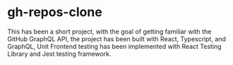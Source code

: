 # gh-repos-clone

This has been a short project, with the goal of getting familiar with the GitHub GraphQL API, the project has been built with React, Typescript, and GraphQL, Unit Frontend testing has been implemented with React Testing Library and Jest testing framework.
